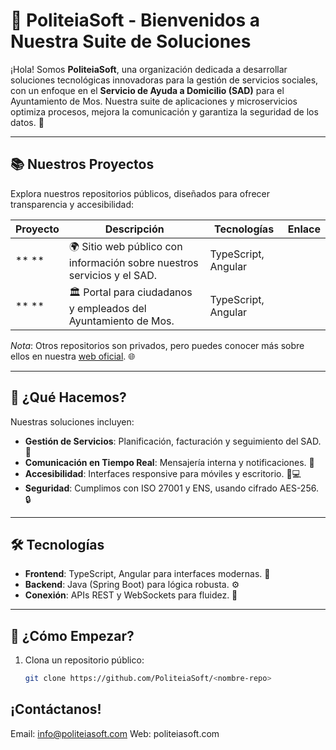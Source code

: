# 🌟 PoliteiaSoft - Bienvenidos a Nuestra Suite de Soluciones

¡Hola! Somos **PoliteiaSoft**, una organización dedicada a desarrollar soluciones tecnológicas innovadoras para la gestión de servicios sociales, con un enfoque en el **Servicio de Ayuda a Domicilio (SAD)** para el Ayuntamiento de Mos. Nuestra suite de aplicaciones y microservicios optimiza procesos, mejora la comunicación y garantiza la seguridad de los datos. 🚀

---

## 📚 Nuestros Proyectos

Explora nuestros repositorios públicos, diseñados para ofrecer transparencia y accesibilidad:

| Proyecto | Descripción | Tecnologías | Enlace |
|----------|-------------|-------------|--------|
| **         ** | 🌍 Sitio web público con información sobre nuestros servicios y el SAD. | TypeScript, Angular |  |
| **         ** | 🏛️ Portal para ciudadanos y empleados del Ayuntamiento de Mos. | TypeScript, Angular |  |

*Nota*: Otros repositorios son privados, pero puedes conocer más sobre ellos en nuestra [web oficial](https://politeiasoft.com). 🌐

---

## 🌈 ¿Qué Hacemos?

Nuestras soluciones incluyen:
- **Gestión de Servicios**: Planificación, facturación y seguimiento del SAD. 📅
- **Comunicación en Tiempo Real**: Mensajería interna y notificaciones. 💬
- **Accesibilidad**: Interfaces responsive para móviles y escritorio. 📱💻
- **Seguridad**: Cumplimos con ISO 27001 y ENS, usando cifrado AES-256. 🔒

---

## 🛠️ Tecnologías

- **Frontend**: TypeScript, Angular para interfaces modernas. 🎨
- **Backend**: Java (Spring Boot) para lógica robusta. ⚙️
- **Conexión**: APIs REST y WebSockets para fluidez. 📡

---

## 🚀 ¿Cómo Empezar?

1. Clona un repositorio público:
   ```bash
   git clone https://github.com/PoliteiaSoft/<nombre-repo>

## ¡Contáctanos!
Email: info@politeiasoft.com
Web: politeiasoft.com

